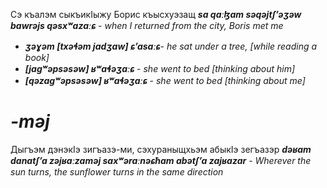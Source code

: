 

Сэ къалэм сыкъикIыжу Борис къысхуэзащ
**_sa qaːɮam səqəjtʃʼəʒəw bawrəjs qəsxʷazaːɕ_** - _when I returned from the city, Boris met me_


- **_ʒəɣəm [txəɬəm jadʒaw] ɕʼasaːɕ_**- _he sat under a tree, [while reading a book]_
- **_[jagʷəpsəsəw] ʁʷaɬəʒaːɕ_** - _she went to bed [thinking about him]_
- **_[qəzagʷəpsəsəw] ʁʷaɬəʒaːɕ_** - _she went to bed [thinking about me]_

# **_-məj_**

Дыгъэм дэнэкIэ зигъазэ-ми, сэхураныщхьэм абыкIэ зегъазэр
**_dəʁam danatʃʼa zəjʁaːzaməj saxʷəraːnəɕħam abətʃʼa zajʁazar_** - _Wherever the sun turns, the sunflower turns in the same direction_
